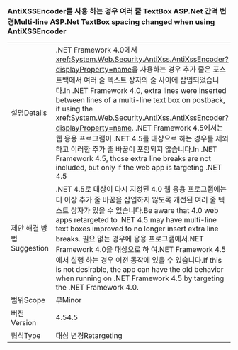 ### <a name="multi-line-aspnet-textbox-spacing-changed-when-using-antixssencoder"></a><span data-ttu-id="4a159-101">AntiXSSEncoder를 사용 하는 경우 여러 줄 TextBox ASP.Net 간격 변경</span><span class="sxs-lookup"><span data-stu-id="4a159-101">Multi-line ASP.Net TextBox spacing changed when using AntiXSSEncoder</span></span>

|   |   |
|---|---|
|<span data-ttu-id="4a159-102">설명</span><span class="sxs-lookup"><span data-stu-id="4a159-102">Details</span></span>|<span data-ttu-id="4a159-103">.NET Framework 4.0에서 <xref:System.Web.Security.AntiXss.AntiXssEncoder?displayProperty=name>을 사용하는 경우 추가 줄은 포스트백에서 여러 줄 텍스트 상자의 줄 사이에 삽입되었습니다.</span><span class="sxs-lookup"><span data-stu-id="4a159-103">In .NET Framework 4.0, extra lines were inserted between lines of a multi-line text box on postback, if using the <xref:System.Web.Security.AntiXss.AntiXssEncoder?displayProperty=name>.</span></span> <span data-ttu-id="4a159-104">.NET Framework 4.5에서는 웹 응용 프로그램이 .NET 4.5를 대상으로 하는 경우를 제외하고 이러한 추가 줄 바꿈이 포함되지 않습니다.</span><span class="sxs-lookup"><span data-stu-id="4a159-104">In .NET Framework 4.5, those extra line breaks are not included, but only if the web app is targeting .NET 4.5</span></span>|
|<span data-ttu-id="4a159-105">제안 해결 방법</span><span class="sxs-lookup"><span data-stu-id="4a159-105">Suggestion</span></span>|<span data-ttu-id="4a159-106">.NET 4.5로 대상이 다시 지정된 4.0 웹 응용 프로그램에는 더 이상 추가 줄 바꿈을 삽입하지 않도록 개선된 여러 줄 텍스트 상자가 있을 수 있습니다.</span><span class="sxs-lookup"><span data-stu-id="4a159-106">Be aware that 4.0 web apps retargeted to .NET 4.5 may have multi-line text boxes improved to no longer insert extra line breaks.</span></span> <span data-ttu-id="4a159-107">필요 없는 경우에 응용 프로그램에서.NET Framework 4.0을 대상으로 하 여.NET Framework 4.5에서 실행 하는 경우 이전 동작에 있을 수 있습니다.</span><span class="sxs-lookup"><span data-stu-id="4a159-107">If this is not desirable, the app  can have the old behavior when running on .NET Framework 4.5 by targeting the .NET Framework 4.0.</span></span>|
|<span data-ttu-id="4a159-108">범위</span><span class="sxs-lookup"><span data-stu-id="4a159-108">Scope</span></span>|<span data-ttu-id="4a159-109">부</span><span class="sxs-lookup"><span data-stu-id="4a159-109">Minor</span></span>|
|<span data-ttu-id="4a159-110">버전</span><span class="sxs-lookup"><span data-stu-id="4a159-110">Version</span></span>|<span data-ttu-id="4a159-111">4.5</span><span class="sxs-lookup"><span data-stu-id="4a159-111">4.5</span></span>|
|<span data-ttu-id="4a159-112">형식</span><span class="sxs-lookup"><span data-stu-id="4a159-112">Type</span></span>|<span data-ttu-id="4a159-113">대상 변경</span><span class="sxs-lookup"><span data-stu-id="4a159-113">Retargeting</span></span>|

